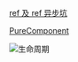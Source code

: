 [ref 及 ref 异步坑](https://jspang.com/detailed?id=46#toc366)

[PureComponent](https://juejin.im/post/59cdaaccf265da066f6ac83b)

![生命周期](https://upload-images.jianshu.io/upload_images/7094266-7f8990eda27fa67f.png?imageMogr2/auto-orient/strip%7CimageView2/2/w/1240)
